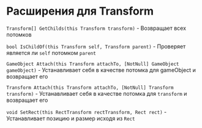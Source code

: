 ﻿# Расширения для Transform

`Transform[] GetChilds(this Transform transform)` - Возвращает всех потомков

`bool IsChildOf(this Transform self, Transform parent)` - Проверяет является ли `self` потомком `parent`

`GameObject Attach(this Transform attachTo, [NotNull] GameObject gameObject)` - Устанавливает себя в качестве потомка для gameObject и возвращает его

`Transform Attach(this Transform attachTo, [NotNull] Transform transform)` - Устанавливает себя в качестве потомка для `transform` и возвращает его

`void SetRect(this RectTransform rectTransform, Rect rect)` -  Устанавливает позицию и размер исходя из `Rect`